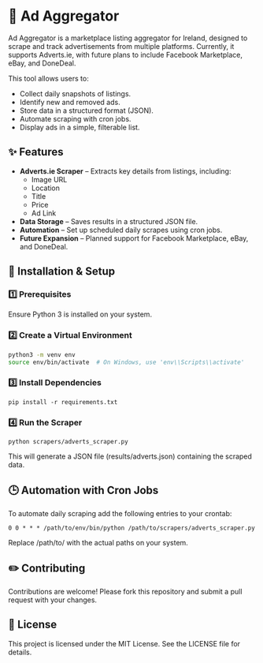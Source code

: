 # 🛒 Ad Aggregator

Ad Aggregator is a marketplace listing aggregator for Ireland, designed to scrape and track advertisements from multiple platforms. Currently, it supports Adverts.ie, with future plans to include Facebook Marketplace, eBay, and DoneDeal.

This tool allows users to:

- Collect daily snapshots of listings.
- Identify new and removed ads.
- Store data in a structured format (JSON).
- Automate scraping with cron jobs.
- Display ads in a simple, filterable list.

## ✨ Features

- **Adverts.ie Scraper** – Extracts key details from listings, including:
  - Image URL
  - Location
  - Title
  - Price
  - Ad Link
- **Data Storage** – Saves results in a structured JSON file.
- **Automation** – Set up scheduled daily scrapes using cron jobs.
- **Future Expansion** – Planned support for Facebook Marketplace, eBay, and DoneDeal.

## 🔨 Installation & Setup

### 1️⃣ Prerequisites

Ensure Python 3 is installed on your system.

### 2️⃣ Create a Virtual Environment

```bash
python3 -m venv env
source env/bin/activate  # On Windows, use 'env\\Scripts\\activate'
```

### 3️⃣ Install Dependencies
```
pip install -r requirements.txt
```
### 4️⃣ Run the Scraper

```
python scrapers/adverts_scraper.py
```

This will generate a JSON file (results/adverts.json) containing the scraped data.

## 🕒 Automation with Cron Jobs

To automate daily scraping add the following entries to your crontab:
```
0 0 * * * /path/to/env/bin/python /path/to/scrapers/adverts_scraper.py
```
Replace /path/to/ with the actual paths on your system.

## ✏️ Contributing

Contributions are welcome! Please fork this repository and submit a pull request with your changes.

## 📝 License

This project is licensed under the MIT License. See the LICENSE file for details.
